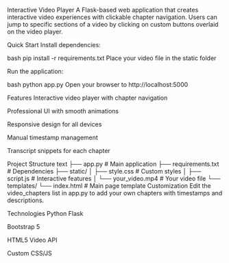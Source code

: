 Interactive Video Player
A Flask-based web application that creates interactive video experiences with clickable chapter navigation. Users can jump to specific sections of a video by clicking on custom buttons overlaid on the video player.

Quick Start
Install dependencies:

bash
pip install -r requirements.txt
Place your video file in the static folder

Run the application:

bash
python app.py
Open your browser to http://localhost:5000

Features
Interactive video player with chapter navigation

Professional UI with smooth animations

Responsive design for all devices

Manual timestamp management

Transcript snippets for each chapter

Project Structure
text
├── app.py                 # Main application
├── requirements.txt       # Dependencies
├── static/
│   ├── style.css         # Custom styles
│   ├── script.js         # Interactive features
│   └── your_video.mp4    # Your video file
└── templates/
    └── index.html        # Main page template
Customization
Edit the video_chapters list in app.py to add your own chapters with timestamps and descriptions.

Technologies
Python Flask

Bootstrap 5

HTML5 Video API

Custom CSS/JS